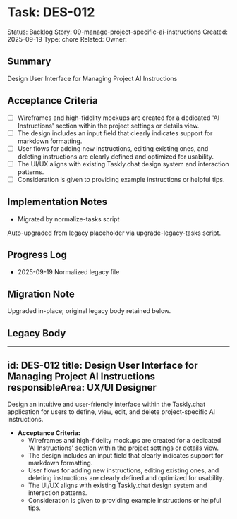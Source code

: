 # Task: DES-012
Status: Backlog
Story: 09-manage-project-specific-ai-instructions
Created: 2025-09-19
Type: chore
Related:
Owner:

## Summary
Design User Interface for Managing Project AI Instructions

## Acceptance Criteria
- [ ] Wireframes and high-fidelity mockups are created for a dedicated 'AI Instructions' section within the project settings or details view.
- [ ] The design includes an input field that clearly indicates support for markdown formatting.
- [ ] User flows for adding new instructions, editing existing ones, and deleting instructions are clearly defined and optimized for usability.
- [ ] The UI/UX aligns with existing Taskly.chat design system and interaction patterns.
- [ ] Consideration is given to providing example instructions or helpful tips.

## Implementation Notes
- Migrated by normalize-tasks script

Auto-upgraded from legacy placeholder via upgrade-legacy-tasks script.

## Progress Log
- 2025-09-19 Normalized legacy file

## Migration Note
Upgraded in-place; original legacy body retained below.

## Legacy Body
---
id: DES-012
title: Design User Interface for Managing Project AI Instructions
responsibleArea: UX/UI Designer
---
Design an intuitive and user-friendly interface within the Taskly.chat application for users to define, view, edit, and delete project-specific AI instructions.

*   **Acceptance Criteria:**
    *   Wireframes and high-fidelity mockups are created for a dedicated 'AI Instructions' section within the project settings or details view.
    *   The design includes an input field that clearly indicates support for markdown formatting.
    *   User flows for adding new instructions, editing existing ones, and deleting instructions are clearly defined and optimized for usability.
    *   The UI/UX aligns with existing Taskly.chat design system and interaction patterns.
    *   Consideration is given to providing example instructions or helpful tips.